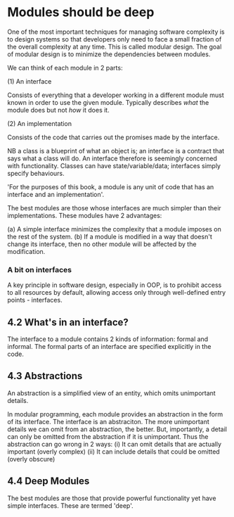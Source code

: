# Modules should be deep

One of the most important techniques for managing software complexity is to design systems so that developers only need to face a small fraction of the overall complexity at any time. This is called modular design. The goal of modular design is to minimize the dependencies between modules. 

We can think of each module in 2 parts:

(1) An interface

Consists of everything that a developer working in a different module must known in order to use the given module.
Typically describes *what* the module does but not *how* it does it. 

(2) An implementation

Consists of the code that carries out the promises made by the interface. 

NB a class is a blueprint of what an object is; an interface is a contract that says what a class will do. An interface therefore is seemingly concerned with functionality. Classes can have state/variable/data; interfaces simply specify behaviours.

'For the purposes of this book, a module is any unit of code that has an interface and an implementation'. 

The best modules are those whose interfaces are much simpler than their implementations. These modules have 2 advantages:

(a) A simple interface minimizes the complexity that a module imposes on the rest of the system.
(b) If a module is modified in a way that doesn't change its interface, then no other module will be affected by the modification. 

### A bit on interfaces

A key principle in software design, especially in OOP, is to prohibit access to all resources by default, allowing access only through well-defined entry points - interfaces. 

## 4.2 What's in an interface?

The interface to a module contains 2 kinds of information: formal and informal. The formal parts of an interface are specified explicitly in the code.

## 4.3 Abstractions

An abstraction is a simplified view of an entity, which omits unimportant details. 

In modular programming, each module provides an abstraction in the form of its interface. The interface is an abstraciton. The more unimportant details we can omit from an abstraction, the better. But, importantly, a detail can only be omitted from the abstraction if it is unimportant. Thus the abstraction can go wrong in 2 ways:
(i) It can omit details that are actually important (overly complex)
(ii) It can include details that could be omitted (overly obscure)

## 4.4 Deep Modules

The best modules are those that provide powerful functionality yet have simple interfaces. These are termed 'deep'. 


